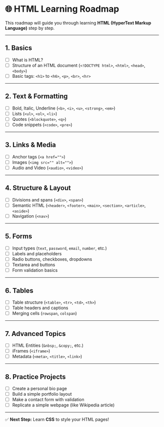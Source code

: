 # 🌐 HTML Learning Roadmap

This roadmap will guide you through learning **HTML (HyperText Markup Language)** step by step.  

---

## 1. Basics
- [ ] What is HTML?
- [ ] Structure of an HTML document (`<!DOCTYPE html>`, `<html>`, `<head>`, `<body>`)
- [ ] Basic tags: `<h1>` to `<h6>`, `<p>`, `<br>`, `<hr>`

---

## 2. Text & Formatting
- [ ] Bold, Italic, Underline (`<b>`, `<i>`, `<u>`, `<strong>`, `<em>`)
- [ ] Lists (`<ul>`, `<ol>`, `<li>`)
- [ ] Quotes (`<blockquote>`, `<q>`)
- [ ] Code snippets (`<code>`, `<pre>`)

---

## 3. Links & Media
- [ ] Anchor tags (`<a href="">`)
- [ ] Images (`<img src="" alt="">`)
- [ ] Audio and Video (`<audio>`, `<video>`)

---

## 4. Structure & Layout
- [ ] Divisions and spans (`<div>`, `<span>`)
- [ ] Semantic HTML (`<header>`, `<footer>`, `<main>`, `<section>`, `<article>`, `<aside>`)
- [ ] Navigation (`<nav>`)

---

## 5. Forms
- [ ] Input types (`text`, `password`, `email`, `number`, etc.)
- [ ] Labels and placeholders
- [ ] Radio buttons, checkboxes, dropdowns
- [ ] Textarea and buttons
- [ ] Form validation basics

---

## 6. Tables
- [ ] Table structure (`<table>`, `<tr>`, `<td>`, `<th>`)
- [ ] Table headers and captions
- [ ] Merging cells (`rowspan`, `colspan`)

---

## 7. Advanced Topics
- [ ] HTML Entities (`&nbsp;`, `&copy;`, etc.)
- [ ] iFrames (`<iframe>`)
- [ ] Metadata (`<meta>`, `<title>`, `<link>`)

---

## 8. Practice Projects
- [ ] Create a personal bio page
- [ ] Build a simple portfolio layout
- [ ] Make a contact form with validation
- [ ] Replicate a simple webpage (like Wikipedia article)

---

✅ **Next Step:** Learn **CSS** to style your HTML pages!
